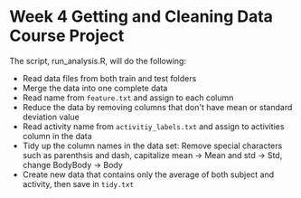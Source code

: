 #  Week 4 Getting and Cleaning Data Course Project

The script, run_analysis.R, will do the following:
* Read data files from both train and test folders
* Merge the data into one complete data
* Read name from `feature.txt` and assign to each column
* Reduce the data by removing columns that don't have mean or standard deviation value
* Read activity name from `activitiy_labels.txt` and assign to activities column in the data
* Tidy up the column names in the data set: Remove special characters such as parenthsis and dash, capitalize mean -> Mean and std -> Std, change BodyBody -> Body
* Create new data that contains only the average of both subject and activity, then save in `tidy.txt`

